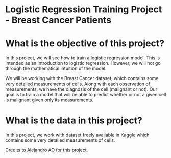# Logistic Regression Training Project - Breast Cancer Patients

# What is the objective of this project?
In this project, we will see how to train a logistic regression model. This is intended as an introduction to logistic regression. However, we will not go through the mathematical intuition of the model.

We will be working with the Breast Cancer dataset, which contains some very detailed measurements of cells. Along with each observation of measurements, we have the diagnosis of the cell (malignant or not). Our goal is to train a model that will be able to predict whether or not a given cell is malignant given only its measurements.

# What is the data in this project?
In this project, we work with dataset freely available in [Kaggle](https://www.kaggle.com/datasets/uciml/breast-cancer-wisconsin-data) which contains some very detailed measurements of cells.


Credits to [Alejandro AO](https://www.github.com/alejandro-ao) for this project.

